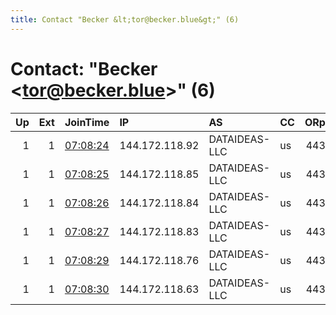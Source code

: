 ```yaml
---
title: Contact "Becker &lt;tor@becker.blue&gt;" (6)
---
```


# Contact: "Becker &lt;tor@becker.blue&gt;" (6)

|   Up |   Ext | JoinTime                                                                                              | IP             | AS            | CC   |   ORp |   Dirp | OS    | Version   | Nickname         |   eFamMembers |
|-----:|------:|:------------------------------------------------------------------------------------------------------|:---------------|:--------------|:-----|------:|-------:|:------|:----------|:-----------------|--------------:|
|    1 |     1 | [07:08:24](https://nusenu.github.io/OrNetStats/w/relay/F9702B7D72A14C4A852E458F1D57857294C26B0F.html) | 144.172.118.92 | DATAIDEAS-LLC | us   |   443 |      0 | Linux | 0.4.7.10  | BeckerRelayNine  |            10 |
|    1 |     1 | [07:08:25](https://nusenu.github.io/OrNetStats/w/relay/7DFB5FF6FECF697313BAB6A4B7D1FF9AE67F9240.html) | 144.172.118.85 | DATAIDEAS-LLC | us   |   443 |      0 | Linux | 0.4.7.10  | BeckerRelayEight |            10 |
|    1 |     1 | [07:08:26](https://nusenu.github.io/OrNetStats/w/relay/896C4E0C8D8B52E9F1232287D786EE4B82C7B37E.html) | 144.172.118.84 | DATAIDEAS-LLC | us   |   443 |      0 | Linux | 0.4.7.10  | BeckerRelaySeven |            10 |
|    1 |     1 | [07:08:27](https://nusenu.github.io/OrNetStats/w/relay/2124E267BBB1B9FC2D1D658C4A4B6FC4E0B7B637.html) | 144.172.118.83 | DATAIDEAS-LLC | us   |   443 |      0 | Linux | 0.4.7.10  | BeckerRelaySix   |            10 |
|    1 |     1 | [07:08:29](https://nusenu.github.io/OrNetStats/w/relay/8984648F210B34F92A90F6ABA4ACE2EEC2287EEC.html) | 144.172.118.76 | DATAIDEAS-LLC | us   |   443 |      0 | Linux | 0.4.7.10  | BeckerRelayFive  |            10 |
|    1 |     1 | [07:08:30](https://nusenu.github.io/OrNetStats/w/relay/DA37A23A9AF85D300EBC694EC28C2849E76CD365.html) | 144.172.118.63 | DATAIDEAS-LLC | us   |   443 |      0 | Linux | 0.4.7.10  | BeckerRelayFour  |            10 |
